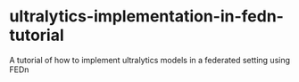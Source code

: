 # ultralytics-implementation-in-fedn-tutorial
A tutorial of how to implement ultralytics models in a federated setting using FEDn
